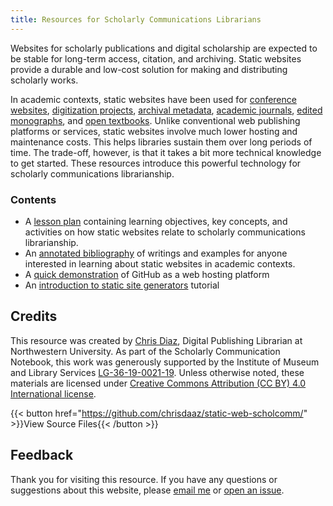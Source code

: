 ```yaml
---
title: Resources for Scholarly Communications Librarians
---
```


Websites for scholarly publications and digital scholarship are expected to be stable for long-term access, citation, and archiving. Static websites provide a durable and low-cost solution for making and distributing scholarly works. 

In academic contexts, static websites have been used for [conference websites](https://2020.code4lib.org/), [digitization projects](https://ocul.on.ca/topomaps/), [archival metadata](http://hillelarnold.com/staticAid/), [academic journals](http://archipelagosjournal.org/), [edited monographs](https://www.getty.edu/publications/mummyportraits/), and [open textbooks](https://moderndive.com/). Unlike conventional web publishing platforms or services, static websites involve much lower hosting and maintenance costs. This helps libraries sustain them over long periods of time. The trade-off, however, is that it takes a bit more technical knowledge to get started. These resources introduce this powerful technology for scholarly communications librarianship. 

### Contents

- A [lesson plan](/teaching-resources/lesson-plan/) containing learning objectives, key concepts, and activities on how static websites relate to scholarly communications librarianship.
- An [annotated bibliography](/teaching-resources/bibiliography/) of writings and examples for anyone interested in learning about static websites in academic contexts.
- A [quick demonstration](/tutorials/github/) of GitHub as a web hosting platform 
- An [introduction to static site generators](/tutorials/static-site-generators/) tutorial

## Credits

This resource was created by [Chris Diaz](https://chrisdaaz.github.io/), Digital Publishing Librarian at Northwestern University. As part of the Scholarly Communication Notebook, this work was generously supported by the Institute of Museum and Library Services [LG-36-19-0021-19](https://www.imls.gov/grants/awarded/lg-36-19-0021-19). Unless otherwise noted, these materials are licensed under [Creative Commons Attribution (CC BY) 4.0 International license](http://creativecommons.org/licenses/by/4.0). 

{{< button href="https://github.com/chrisdaaz/static-web-scholcomm/" >}}View Source Files{{< /button >}}

## Feedback

Thank you for visiting this resource. If you have any questions or suggestions about this website, please [email me](mailto:chris-diaz@northwestern.edu) or [open an issue](https://github.com/chrisdaaz/static-web-scholcomm/issues).